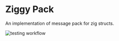# Ziggy Pack

An implementation of message pack for zig structs.


![testing workflow](https://github.com/vikingfacer/ziggypack/actions/workflows/main.yml/badge.svg)
